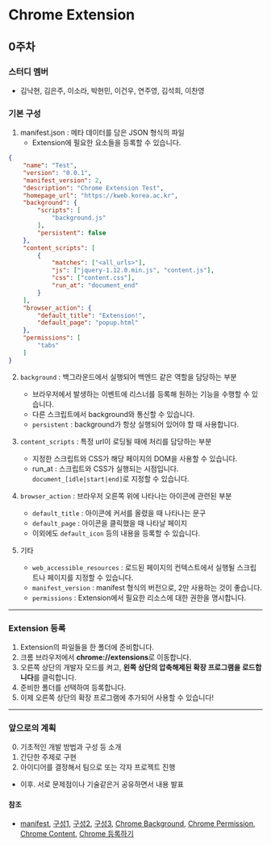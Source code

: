 Chrome Extension
================
0주차
---
### 스터디 멤버
- 김낙현, 김은주, 이소라, 박현민, 이건우, 연주영, 김석희, 이찬영

### 기본 구성

1. manifest.json : 메타 데이터를 담은 JSON 형식의 파일
	- Extension에 필요한 요소들을 등록할 수 있습니다. 
~~~json
{
    "name": "Test",								
    "version": "0.0.1",							
    "manifest_version": 2,
    "description": "Chrome Extension Test",		
    "homepage_url": "https://kweb.korea.ac.kr",	
    "background": {
        "scripts": [
            "background.js"
        ],
        "persistent": false
    },
    "content_scripts": [ 
        {
            "matches": ["<all_urls>"], 
            "js": ["jquery-1.12.0.min.js", "content.js"], 
            "css": ["content.css"], 
            "run_at": "document_end" 
        }
    ],
    "browser_action": {
        "default_title": "Extension!",
        "default_page": "popup.html"
    },
    "permissions": [
        "tabs"
    ]
}
~~~

2. `background` : 백그라운드에서 실행되어 백엔드 같은 역할을 담당하는 부분
	- 브라우저에서 발생하는 이벤트에 리스너를 등록해 원하는 기능을 수행할 수 있습니다.
	- 다른 스크립트에서 background와 통신할 수 있습니다.
	- `persistent` : background가 항상 실행되어 있어야 할 때 사용합니다.

3. `content_scripts` : 특정 url이 로딩될 때에 처리를 담당하는 부분
	- 지정한 스크립트와 CSS가 해당 페이지의 DOM을 사용할 수 있습니다.
	- run_at : 스크립트와 CSS가 실행되는 시점입니다. `document_[idle|start|end]`로 지정할 수 있습니다.

4. `browser_action` : 브라우저 오른쪽 위에 나타나는 아이콘에 관련된 부분
	- `default_title` : 아이콘에 커서를 올렸을 때 나타나는 문구
	- `default_page` : 아이콘을 클릭했을 때 나타날 페이지
	- 이외에도 `default_icon` 등의 내용을 등록할 수 있습니다.

5. 기타
	- `web_accessible_resources` : 로드된 페이지의 컨텍스트에서 실행될 스크립트나 페이지를 지정할 수 있습니다.
	- `manifest_version` : manifest 형식의 버전으로, 2만 사용하는 것이 좋습니다.
	- `permissions` : Extension에서 필요한 리소스에 대한 권한을 명시합니다.

___
### Extension 등록
1. Extension의 파일들을 한 폴더에 준비합니다.
2. 크롬 브라우저에서 **chrome://extensions**로 이동합니다.
3. 오른쪽 상단의 개발자 모드를 켜고, **왼쪽 상단의 압축해제된 확장 프로그램을 로드합니다**를 클릭합니다.
4. 준비한 폴더를 선택하여 등록합니다.
5. 이제 오른쪽 상단의 확장 프로그램에 추가되어 사용할 수 있습니다!

___
### 앞으로의 계획
0. 기초적인 개발 방법과 구성 등 소개
1. 간단한 주제로 구현
2. 아이디어를 결정해서 팀으로 또는 각자 프로젝트 진행
- 이후. 서로 문제점이나 기술같은거 공유하면서 내용 발표

#### 참조
- [manifest](https://blog.martinwork.co.kr/javascript/2018/09/17/chrome-extension-manifest.html "manifest"), 
[구성1](http://day-think.tumblr.com/post/64678968728/성대사랑-크롬확장-플러그인-개발기 "구성1"), 
[구성2](https://www.letmecompile.com/chrome-extension-with-react/ "구성2"), 
[구성3](https://joshuajangblog.wordpress.com/tag/크롬-익스텐션/ "구성3"), 
[Chrome Background](https://developer.chrome.com/extensions/background_pages "Chrome Background"), 
[Chrome Permission](https://developer.chrome.com/extensions/declare_permissions "Chrome Permission"), 
[Chrome Content](https://developer.chrome.com/extensions/content_scripts#functionality "Chrome Content"), 
[Chrome 등록하기](https://support.google.com/chrome/a/answer/2714278?hl=ko "Chrome 등록하기")
